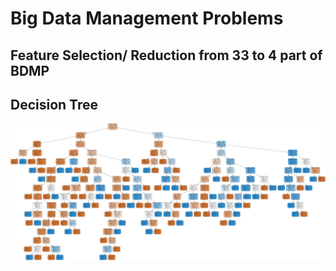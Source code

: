 # Big Data Management Problems

## Feature Selection/ Reduction from 33 to 4 part of BDMP


## Decision Tree

<img src="https://github.com/gaurav-95/BDMP_Tasks/blob/main/diabetes.png">
